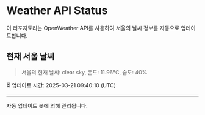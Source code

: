 
# Weather API Status

이 리포지토리는 OpenWeather API를 사용하여 서울의 날씨 정보를 자동으로 업데이트합니다.

## 현재 서울 날씨
> 서울의 현재 날씨: clear sky, 온도: 11.96°C, 습도: 40%

⏳ 업데이트 시간: 2025-03-21 09:40:10 (UTC)

---
자동 업데이트 봇에 의해 관리됩니다.
